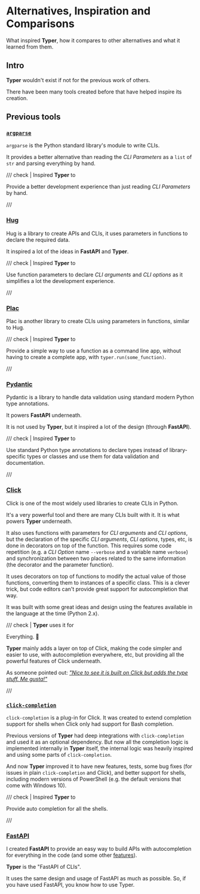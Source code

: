 # Alternatives, Inspiration and Comparisons

What inspired **Typer**, how it compares to other alternatives and what it learned from them.

## Intro

**Typer** wouldn't exist if not for the previous work of others.

There have been many tools created before that have helped inspire its creation.

## Previous tools

### <a href="https://docs.python.org/3/library/argparse.html" class="external-link" target="_blank">`argparse`</a>

`argparse` is the Python standard library's module to write CLIs.

It provides a better alternative than reading the *CLI Parameters* as a `list` of `str` and parsing everything by hand.

/// check | Inspired **Typer** to

Provide a better development experience than just reading *CLI Parameters* by hand.

///

### <a href="https://www.hug.rest/" class="external-link" target="_blank">Hug</a>

Hug is a library to create APIs and CLIs, it uses parameters in functions to declare the required data.

It inspired a lot of the ideas in **FastAPI** and **Typer**.

/// check | Inspired **Typer** to

Use function parameters to declare *CLI arguments* and *CLI options* as it simplifies a lot the development experience.

///

### <a href="https://plac.readthedocs.io/en/latest/" class="external-link" target="_blank">Plac</a>

Plac is another library to create CLIs using parameters in functions, similar to Hug.

/// check | Inspired **Typer** to

Provide a simple way to use a function as a command line app, without having to create a complete app, with `typer.run(some_function)`.

///

### <a href="https://pydantic-docs.helpmanual.io/" class="external-link" target="_blank">Pydantic</a>

Pydantic is a library to handle data validation using standard modern Python type annotations.

It powers **FastAPI** underneath.

It is not used by **Typer**, but it inspired a lot of the design (through **FastAPI**).

/// check | Inspired **Typer** to

Use standard Python type annotations to declare types instead of library-specific types or classes and use them for data validation and documentation.

///

### <a href="https://click.palletsprojects.com" class="external-link" target="_blank">Click</a>

Click is one of the most widely used libraries to create CLIs in Python.

It's a very powerful tool and there are many CLIs built with it. It is what powers **Typer** underneath.

It also uses functions with parameters for *CLI arguments* and *CLI options*, but the declaration of the specific *CLI arguments*, *CLI options*, types, etc, is done in decorators on top of the function. This requires some code repetition (e.g. a *CLI Option* name `--verbose` and a variable name `verbose`) and synchronization between two places related to the same information (the decorator and the parameter function).

It uses decorators on top of functions to modify the actual value of those functions, converting them to instances of a specific class. This is a clever trick, but code editors can't provide great support for autocompletion that way.

It was built with some great ideas and design using the features available in the language at the time (Python 2.x).

/// check | **Typer** uses it for

Everything. 🚀

**Typer** mainly adds a layer on top of Click, making the code simpler and easier to use, with autocompletion everywhere, etc, but providing all the powerful features of Click underneath.

As someone pointed out: <em><a href="https://twitter.com/fishnets88/status/1210126833745838080" class="external-link" target="_blank">"Nice to see it is built on Click but adds the type stuff. Me gusta!"</a></em>

///

### <a href="https://github.com/click-contrib/click-completion" class="external-link" target="_blank">`click-completion`</a>

`click-completion` is a plug-in for Click. It was created to extend completion support for shells when Click only had support for Bash completion.

Previous versions of **Typer** had deep integrations with `click-completion` and used it as an optional dependency. But now all the completion logic is implemented internally in **Typer** itself, the internal logic was heavily inspired and using some parts of `click-completion`.

And now **Typer** improved it to have new features, tests, some bug fixes (for issues in plain `click-completion` and Click), and better support for shells, including modern versions of PowerShell (e.g. the default versions that come with Windows 10).

/// check | Inspired **Typer** to

Provide auto completion for all the shells.

///

### <a href="https://fastapi.tiangolo.com/" class="external-link" target="_blank">FastAPI</a>

I created **FastAPI** to provide an easy way to build APIs with autocompletion for everything in the code (and some other <a href="https://fastapi.tiangolo.com/features/" class="external-link" target="_blank">features</a>).

**Typer** is the "FastAPI of CLIs".

It uses the same design and usage of FastAPI as much as possible. So, if you have used FastAPI, you know how to use Typer.
